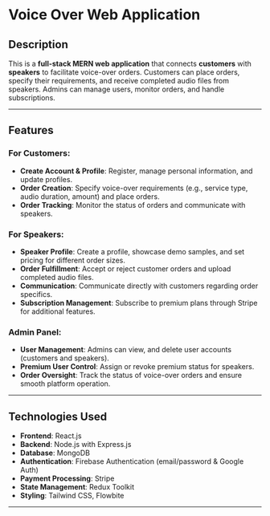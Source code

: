 # Voice Over Web Application

## Description
This is a **full-stack MERN web application** that connects **customers** with **speakers** to facilitate voice-over orders. Customers can place orders, specify their requirements, and receive completed audio files from speakers. Admins can manage users, monitor orders, and handle subscriptions.

---

## Features

### For Customers:
- **Create Account & Profile**: Register, manage personal information, and update profiles.
- **Order Creation**: Specify voice-over requirements (e.g., service type, audio duration, amount) and place orders.
- **Order Tracking**: Monitor the status of orders and communicate with speakers.

### For Speakers:
- **Speaker Profile**: Create a profile, showcase demo samples, and set pricing for different order sizes.
- **Order Fulfillment**: Accept or reject customer orders and upload completed audio files.
- **Communication**: Communicate directly with customers regarding order specifics.
- **Subscription Management**: Subscribe to premium plans through Stripe for additional features.

### Admin Panel:
- **User Management**: Admins can view, and delete user accounts (customers and speakers).
- **Premium User Control**: Assign or revoke premium status for speakers.
- **Order Oversight**: Track the status of voice-over orders and ensure smooth platform operation.

---

## Technologies Used
- **Frontend**: React.js
- **Backend**: Node.js with Express.js  
- **Database**: MongoDB  
- **Authentication**: Firebase Authentication (email/password & Google Auth)  
- **Payment Processing**: Stripe  
- **State Management**: Redux Toolkit
- **Styling**: Tailwind CSS, Flowbite

---
